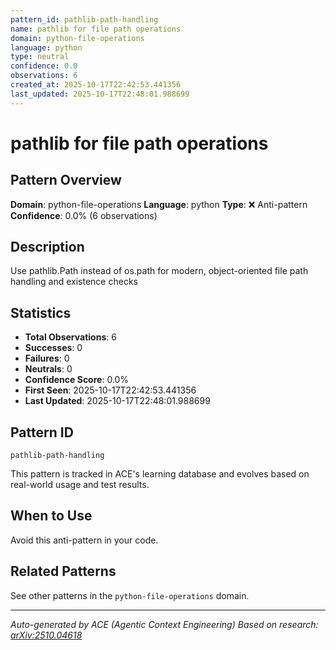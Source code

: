 ```yaml
---
pattern_id: pathlib-path-handling
name: pathlib for file path operations
domain: python-file-operations
language: python
type: neutral
confidence: 0.0
observations: 6
created_at: 2025-10-17T22:42:53.441356
last_updated: 2025-10-17T22:48:01.988699
---
```

# pathlib for file path operations

## Pattern Overview

**Domain**: python-file-operations
**Language**: python
**Type**: ❌ Anti-pattern
**Confidence**: 0.0% (6 observations)

## Description

Use pathlib.Path instead of os.path for modern, object-oriented file path handling and existence checks

## Statistics

- **Total Observations**: 6
- **Successes**: 0
- **Failures**: 0
- **Neutrals**: 0
- **Confidence Score**: 0.0%
- **First Seen**: 2025-10-17T22:42:53.441356
- **Last Updated**: 2025-10-17T22:48:01.988699

## Pattern ID

```
pathlib-path-handling
```

This pattern is tracked in ACE's learning database and evolves based on real-world usage and test results.

## When to Use

Avoid this anti-pattern in your code.

## Related Patterns

See other patterns in the `python-file-operations` domain.

---

*Auto-generated by ACE (Agentic Context Engineering)*
*Based on research: [arXiv:2510.04618](https://arxiv.org/abs/2510.04618)*
